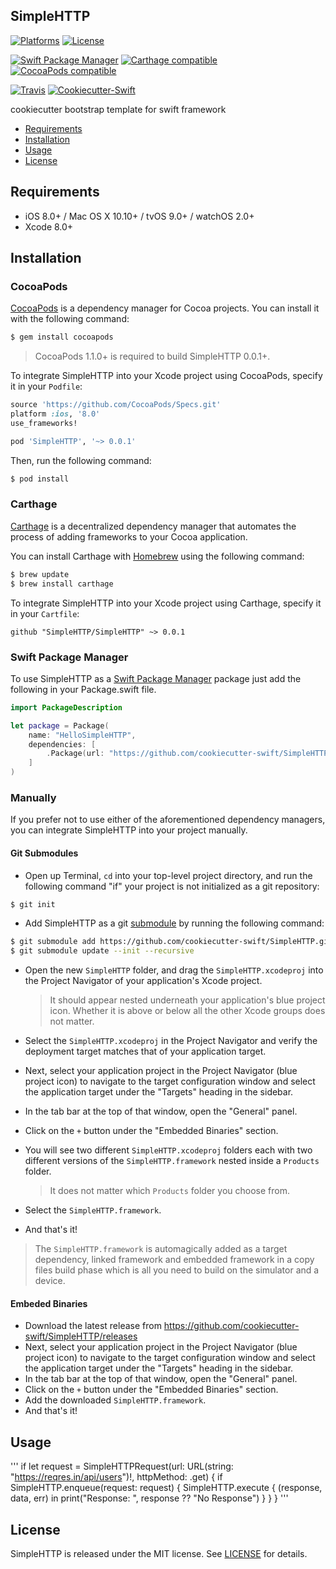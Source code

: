 ## SimpleHTTP

[![Platforms](https://img.shields.io/cocoapods/p/SimpleHTTP.svg)](https://cocoapods.org/pods/SimpleHTTP)
[![License](https://img.shields.io/cocoapods/l/SimpleHTTP.svg)](https://raw.githubusercontent.com/cookiecutter-swift/SimpleHTTP/master/LICENSE)

[![Swift Package Manager](https://img.shields.io/badge/Swift%20Package%20Manager-compatible-brightgreen.svg)](https://github.com/apple/swift-package-manager)
[![Carthage compatible](https://img.shields.io/badge/Carthage-compatible-4BC51D.svg?style=flat)](https://github.com/Carthage/Carthage)
[![CocoaPods compatible](https://img.shields.io/cocoapods/v/SimpleHTTP.svg)](https://cocoapods.org/pods/SimpleHTTP)

[![Travis](https://img.shields.io/travis/cookiecutter-swift/SimpleHTTP/master.svg)](https://travis-ci.org/cookiecutter-swift/SimpleHTTP/branches)
[![Cookiecutter-Swift](https://img.shields.io/badge/cookiecutter--swift-framework-red.svg)](http://github.com/cookiecutter-swift/Framework)

cookiecutter bootstrap template for swift framework

- [Requirements](#requirements)
- [Installation](#installation)
- [Usage](#usage)
- [License](#license)

## Requirements

- iOS 8.0+ / Mac OS X 10.10+ / tvOS 9.0+ / watchOS 2.0+
- Xcode 8.0+

## Installation

### CocoaPods

[CocoaPods](http://cocoapods.org) is a dependency manager for Cocoa projects. You can install it with the following command:

```bash
$ gem install cocoapods
```

> CocoaPods 1.1.0+ is required to build SimpleHTTP 0.0.1+.

To integrate SimpleHTTP into your Xcode project using CocoaPods, specify it in your `Podfile`:

```ruby
source 'https://github.com/CocoaPods/Specs.git'
platform :ios, '8.0'
use_frameworks!

pod 'SimpleHTTP', '~> 0.0.1'
```

Then, run the following command:

```bash
$ pod install
```

### Carthage

[Carthage](https://github.com/Carthage/Carthage) is a decentralized dependency manager that automates the process of adding frameworks to your Cocoa application.

You can install Carthage with [Homebrew](http://brew.sh/) using the following command:

```bash
$ brew update
$ brew install carthage
```

To integrate SimpleHTTP into your Xcode project using Carthage, specify it in your `Cartfile`:

```ogdl
github "SimpleHTTP/SimpleHTTP" ~> 0.0.1
```
### Swift Package Manager

To use SimpleHTTP as a [Swift Package Manager](https://swift.org/package-manager/) package just add the following in your Package.swift file.

``` swift
import PackageDescription

let package = Package(
    name: "HelloSimpleHTTP",
    dependencies: [
        .Package(url: "https://github.com/cookiecutter-swift/SimpleHTTP.git", "0.0.1")
    ]
)
```

### Manually

If you prefer not to use either of the aforementioned dependency managers, you can integrate SimpleHTTP into your project manually.

#### Git Submodules

- Open up Terminal, `cd` into your top-level project directory, and run the following command "if" your project is not initialized as a git repository:

```bash
$ git init
```

- Add SimpleHTTP as a git [submodule](http://git-scm.com/docs/git-submodule) by running the following command:

```bash
$ git submodule add https://github.com/cookiecutter-swift/SimpleHTTP.git
$ git submodule update --init --recursive
```

- Open the new `SimpleHTTP` folder, and drag the `SimpleHTTP.xcodeproj` into the Project Navigator of your application's Xcode project.

    > It should appear nested underneath your application's blue project icon. Whether it is above or below all the other Xcode groups does not matter.

- Select the `SimpleHTTP.xcodeproj` in the Project Navigator and verify the deployment target matches that of your application target.
- Next, select your application project in the Project Navigator (blue project icon) to navigate to the target configuration window and select the application target under the "Targets" heading in the sidebar.
- In the tab bar at the top of that window, open the "General" panel.
- Click on the `+` button under the "Embedded Binaries" section.
- You will see two different `SimpleHTTP.xcodeproj` folders each with two different versions of the `SimpleHTTP.framework` nested inside a `Products` folder.

    > It does not matter which `Products` folder you choose from.

- Select the `SimpleHTTP.framework`.

- And that's it!

> The `SimpleHTTP.framework` is automagically added as a target dependency, linked framework and embedded framework in a copy files build phase which is all you need to build on the simulator and a device.

#### Embeded Binaries

- Download the latest release from https://github.com/cookiecutter-swift/SimpleHTTP/releases
- Next, select your application project in the Project Navigator (blue project icon) to navigate to the target configuration window and select the application target under the "Targets" heading in the sidebar.
- In the tab bar at the top of that window, open the "General" panel.
- Click on the `+` button under the "Embedded Binaries" section.
- Add the downloaded `SimpleHTTP.framework`.
- And that's it!

## Usage

'''
if let request = SimpleHTTPRequest(url: URL(string: "https://reqres.in/api/users")!, httpMethod: .get) {
    if SimpleHTTP.enqueue(request: request) {
        SimpleHTTP.execute { (response, data, err) in
            print("Response: ", response ?? "No Response")
        }
    }
}
'''

## License

SimpleHTTP is released under the MIT license. See [LICENSE](https://github.com/cookiecutter-swift/SimpleHTTP/blob/master/LICENSE) for details.
